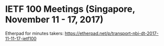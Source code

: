# IETF 100 Meetings (Singapore, November 11 - 17, 2017)

Etherpad for minutes takers: https://etherpad.net/p/transport-nbi-dt-2017-11-11-17-ietf100
